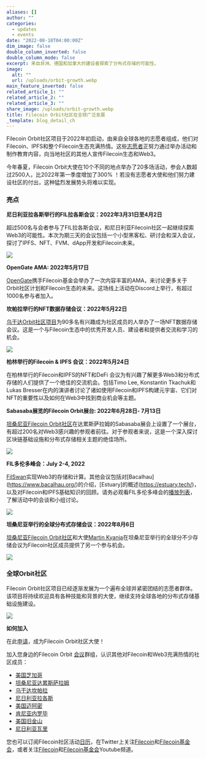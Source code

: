 ```yaml
---
aliases: []
author: ""
categories:
  - updates
  - events
date: "2022-08-18T04:00:00Z"
dim_image: false
double_column_inverted: false
double_column_mode: false
excerpt: 来自非洲、德国和加拿大的建设者探索了分布式存储的可能性。
image:
  alt: ""
  url: /uploads/orbit-growth.webp
main_feature_inverted: false
related_article_1: ""
related_article_2: ""
related_article_3: ""
share_image: /uploads/orbit-growth.webp
title: Filecoin Orbit社区在全球广泛发展
_template: blog_detail_ch
---
```


Filecoin Orbit社区项目于2022年初启动，由来自全球各地的志愿者组成，他们对Filecoin、IPFS和整个Filecoin生态充满热情。这些[志愿者](https://filecoinfoundation.medium.com/meet-orbit-community-program-ambassadors-6bd92a4b974)正努力通过举办活动和制作教育内容，向当地社区的其他人宣传Filecoin生态和Web3。

今年春夏，Filecoin Orbit大使在10个不同的地点举办了20多场活动，参会人数超过2500人，比2022年第一季度增加了300% ！若没有志愿者大使和他们努力建设社区的付出，这种猛烈发展势头将难以实现。

### **亮点**

**尼日利亚拉各斯举行的FIL拉各斯会议：2022年3月31日至4月2日**

超过500名与会者参与了FIL拉各斯会议，和尼日利亚Filecoin社区一起继续探索Web3的可能性。本次为期三天的会议包括一个小型黑客松、研讨会和深入会议，探讨了IPFS、NFT、FVM、dApp开发和Filecoin未来。

![](/uploads/ffblog1-1.webp)

**OpenGate AMA: 2022年5月17日**

[OpenGate](https://twitter.com/OpenGateVIP)携手Filecoin基金会举办了一次内容丰富的AMA，来讨论更多关于Orbit社区计划和Filecoin生态的未来。这场线上活动在Discord上举行，有超过1000名参与者加入。

**坎帕拉举行的NFT数据存储会议：2022年5月22日**

[乌干达Orbit社区项目](https://twitter.com/UgandaOrbit)为90多名有兴趣成为社区成员的人举办了一场NFT数据存储会议。这是一个与Filecoin生态中的优秀开发人员、建设者和提供者交流和学习的机会。

![](/uploads/ffblog4-1.webp)

**柏林举行的Filecoin & IPFS 会议：2022年5月24日**

在柏林举行的Filecoin和IPFS的NFT和DeFi 会议为有兴趣了解更多Web3和分布式存储的人们提供了一个绝佳的交流机会。包括Timo Lee, Konstantin Tkachuk和Lukas Bresser在内的演讲者讨论了诸如使用Filecoin和IPFS构建元宇宙、它们对NFT的重要性以及如何在Web3中找到商业机会等主题。

**Sabasaba展览的Filecoin Orbit展台: 2022年6月28日- 7月13日**

[坦桑尼亚Filecoin Orbit社区](https://twitter.com/OrbitTanzania1)在达累斯萨拉姆的Sabasaba展会上设置了一个展台，有超过200名对Web3感兴趣的参观者前往。对于参观者来说，这是一个深入探讨区块链基础设施和分布式存储相关主题的绝佳场所。

![](/uploads/ffblog3-1.webp)

**FIL多伦多峰会：July 2-4, 2022**

[FilSwan](https://twitter.com/0xfilswan)实现Web3的存储和计算。其他会议包括对[Bacalhau] (https://www.bacalhau.org/)的介绍，[Estuary]的概述(https://estuary.tech/)，以及对Filecoin和IPFS基础知识的回顾。请务必观看FIL多伦多峰会的[播放列表](https://www.youtube.com/playlist?list=PLIaBaBnqVttsEKgeLV7MO3UTklqpt3Mmz)，了解活动中的会谈和小组讨论。

![](/uploads/ffblog2-2.webp)

**坦桑尼亚举行的全球分布式存储会议：2022年8月6日**

[坦桑尼亚Filecoin Orbit社区](https://twitter.com/OrbitTanzania1)和大使[Martin Kyanja](https://twitter.com/kyanja_m)在坦桑尼亚举行的全球分不少存储会议为Filecoin社区成员提供了另一个参与机会。

![](/uploads/ffblog5-2.webp)

### 全球Orbit社区

Filecoin Orbit社区项目已经逐渐发展为一个遍布全球并紧密团结的志愿者群体。该项目将持续欢迎具有各种技能和背景的大使，继续支持全球各地的分布式存储基础设施建设。

![](/uploads/screen-shot-2022-08-18-at-5-28-09-pm.webp)

**如何加入**

在此[申请](https://orbitcommunity.filecoin.io/)，成为Filecoin Orbit社区大使！

加入您身边的Filecoin Orbit [会议](https://www.meetup.com/pro/orbit-community-program/)群组，认识其他对Filecoin和Web3充满热情的社区成员：

- [美国芝加哥](https://www.meetup.com/chicago-orbit-community-program/)
- [坦桑尼亚达累斯萨拉姆](https://www.meetup.com/orbit-community-program-dar-es-salaam-tanzania/)
- [乌干达坎帕拉](https://www.meetup.com/orbit-community-kampala-uganda/)
- [尼日利亚拉各斯](https://www.meetup.com/orbit-community-program-lagos-nigeria/)
- [美国迈阿密](https://www.meetup.com/orbit-community-program-miami-fl/)
- [肯尼亚内罗毕](https://www.meetup.com/orbit-community-program-nairobi-kenya/)
- [美国旧金山](https://www.meetup.com/orbit-community-program-san-francisco-ca/)
- [尼日利亚瓦里](https://www.meetup.com/orbit-community-program-africa/)

您也可以订阅Filecoin社区活动[日历](https://calendar.google.com/calendar/embed?src=filecoin.org_j7mmev24g80relo56pqm1el1e0%40group.calendar.google.com&ctz=America%2FChicago)，在Twitter上关注[Filecoin](https://twitter.com/FilFoundation)和[Filecoin基金会](https://twitter.com/FilFoundation)，或者关注[Filecoin](https://www.youtube.com/channel/UCeM5ezNgFM1Sle_gIz-KMMA)和[Filecoin基金会](https://www.youtube.com/c/FilecoinProject)Youtube频道。
